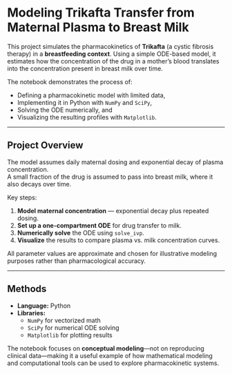 # Modeling Trikafta Transfer from Maternal Plasma to Breast Milk

This project simulates the pharmacokinetics of **Trikafta** (a cystic fibrosis therapy) in a **breastfeeding context**. Using a simple ODE-based model, it estimates how the concentration of the drug in a mother’s blood translates into the concentration present in breast milk over time.

The notebook demonstrates the process of:
- Defining a pharmacokinetic model with limited data,  
- Implementing it in Python with `NumPy` and `SciPy`,  
- Solving the ODE numerically, and  
- Visualizing the resulting profiles with `Matplotlib`.

---

## Project Overview

The model assumes daily maternal dosing and exponential decay of plasma concentration.  
A small fraction of the drug is assumed to pass into breast milk, where it also decays over time.

Key steps:
1. **Model maternal concentration** — exponential decay plus repeated dosing.  
2. **Set up a one-compartment ODE** for drug transfer to milk.  
3. **Numerically solve** the ODE using `solve_ivp`.  
4. **Visualize** the results to compare plasma vs. milk concentration curves.

All parameter values are approximate and chosen for illustrative modeling purposes rather than pharmacological accuracy.

---

## Methods

- **Language:** Python  
- **Libraries:**  
  - `NumPy` for vectorized math  
  - `SciPy` for numerical ODE solving  
  - `Matplotlib` for plotting results  

The notebook focuses on **conceptual modeling**—not on reproducing clinical data—making it a useful example of how mathematical modeling and computational tools can be used to explore pharmacokinetic systems.

